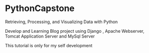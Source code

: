 # PythonCapstone

Retrieving, Processing, and Visualizing Data with Python

Develop and Learning Blog project using Django , Apache Webserver, Tomcat Application Server and MySql Server

This tutorial is only for my self development
